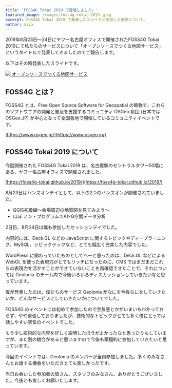 ```yaml
---
title: 'FOSS4G Tokai 2019 で登壇しました。'
featured_image: /images/foss4g-tokai-2019.jpeg
excerpt: FOSS4G Tokai 2019 で発表したスライドと参加した感想について。
author: miya
---
```


2019年8月23日〜24日にヤフー名古屋オフィスで開催されたFOSS4G Tokai 2019にて私たちのサービスについて「オープンソースでつくる地図サービス」というタイトルで発表してきましたのでご報告します。

以下はその時発表したスライドです。

[![](https://www.evernote.com/l/ABUVRZX_5yJEY4L5hnhzvyhWfhldnWP2450B/image.png)
オープンソースでつくる地図サービス](https://docs.google.com/presentation/d/1MxRCJqMfujoTlb2VBYbgNHfKqvIb7YQ5DmSeeIgDYjM/edit?usp=sharing)

## FOSS4G とは？

FOSS4G とは、Free Open Source Software for Geospatial の略称で、これらのソフトウエアの開発と普及を支援するコミュニティ OSGeo 財団 (日本では OSGeo.JP) が中心となって全国各地で開催しているコミュニティイベントです。

[https://www.osgeo.jp/](https://www.osgeo.jp/)

## FOSS4G Tokai 2019 について

今回開催された FOSS4G Tokai 2019 は、名古屋駅のセントラルタワー50階にある、ヤフー名古屋オフィスで開催されました。

[https://foss4g-tokai.github.io/2019/](https://foss4g-tokai.github.io/2019/)

8月23日はハンズオンデイとして、以下の2つのハンズオンが開催されていました。

* QGIS初級編〜会場周辺の地質図を見てみよう〜
* ほぼ ノン・プログラムでAI×G空間データ分析

2日目、8月24日は僕も参加したセッションデイでした。

内容的には、Deck.GL などの JavaScript に関するトピックやディープラーニング、MySQL、シビックテックなど、とても幅広く充実した内容でした。

WordPress に関わっていたものとしてへーと思ったのは、Deck.GL などによる WebGL を使った表現力がとてもリッチになったのに、CMS ではまだまだこれらの表現力を活かすことができていないことを再確認できたことで、それについては Geolonia のチーム内で今後いろいろディスカッションしていきたいなと思っています。

僕が発表したのは、僕たちのサービス Geolonia がなにを今後なにをしていきたいか、どんなサービスにしていきたいかについてでした。

FOSS4G のイベントには初めて参加したので空気感とかがいまいちわかっておらず、やや緊張しておりましたが、技術的なトピックがとても多く僕にとっては話しやすい空気のイベントでした。

もう少し技術的な内容を詳しく説明したほうがよかったなと思ったりもしていますが、また別の機会があると思いますので今後も積極的に参加していきたいと思っています。

今回のイベントでは、Geolonia のメンバーが全員参加しました。多くのみなさんとお話する機会をいただきとても楽しかったです。

当日お会いした参加者の皆さん、スタッフのみなさん、ありがとうございました。今後とも宜しくお願いたします。

